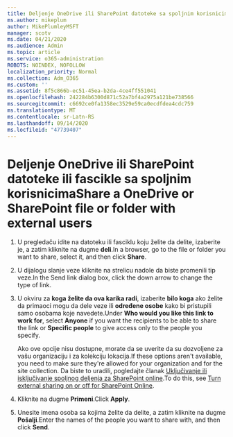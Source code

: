 ```yaml
---
title: Deljenje OneDrive ili SharePoint datoteke sa spoljnim korisnicima
ms.author: mikeplum
author: MikePlumleyMSFT
manager: scotv
ms.date: 04/21/2020
ms.audience: Admin
ms.topic: article
ms.service: o365-administration
ROBOTS: NOINDEX, NOFOLLOW
localization_priority: Normal
ms.collection: Adm_O365
ms.custom: ''
ms.assetid: 8f5c866b-ec51-45ea-b2da-4ce4ff551041
ms.openlocfilehash: 242284b6300d871c52a7bf4a2975a121be738566
ms.sourcegitcommit: c6692ce0fa1358ec3529e59ca0ecdfdea4cdc759
ms.translationtype: MT
ms.contentlocale: sr-Latn-RS
ms.lasthandoff: 09/14/2020
ms.locfileid: "47739407"
---
```

# <a name="share-a-onedrive-or-sharepoint-file-or-folder-with-external-users"></a><span data-ttu-id="64469-102">Deljenje OneDrive ili SharePoint datoteke ili fascikle sa spoljnim korisnicima</span><span class="sxs-lookup"><span data-stu-id="64469-102">Share a OneDrive or SharePoint file or folder with external users</span></span>

1. <span data-ttu-id="64469-103">U pregledaču idite na datoteku ili fasciklu koju želite da delite, izaberite je, a zatim kliknite na dugme **deli**.</span><span class="sxs-lookup"><span data-stu-id="64469-103">In a browser, go to the file or folder you want to share, select it, and then click **Share**.</span></span>
    
2. <span data-ttu-id="64469-104">U dijalogu slanje veze kliknite na strelicu nadole da biste promenili tip veze.</span><span class="sxs-lookup"><span data-stu-id="64469-104">In the Send link dialog box, click the down arrow to change the type of link.</span></span>
    
3. <span data-ttu-id="64469-105">U okviru za **koga želite da ova karika radi**, izaberite **bilo koga** ako želite da primaoci mogu da dele veze ili **određene osobe** kako bi pristupili samo osobama koje navedete.</span><span class="sxs-lookup"><span data-stu-id="64469-105">Under **Who would you like this link to work for**, select **Anyone** if you want the recipients to be able to share the link or **Specific people** to give access only to the people you specify.</span></span> 
    
    <span data-ttu-id="64469-106">Ako ove opcije nisu dostupne, morate da se uverite da su dozvoljene za vašu organizaciju i za kolekciju lokacija.</span><span class="sxs-lookup"><span data-stu-id="64469-106">If these options aren't available, you need to make sure they're allowed for your organization and for the site collection.</span></span> <span data-ttu-id="64469-107">Da biste to uradili, pogledajte članak [Uključivanje ili isključivanje spoljnog deljenja za SharePoint online](https://go.microsoft.com/fwlink/?linkid=866426).</span><span class="sxs-lookup"><span data-stu-id="64469-107">To do this, see [Turn external sharing on or off for SharePoint Online](https://go.microsoft.com/fwlink/?linkid=866426).</span></span>
    
4. <span data-ttu-id="64469-108">Kliknite na dugme **Primeni**.</span><span class="sxs-lookup"><span data-stu-id="64469-108">Click **Apply**.</span></span>
    
5. <span data-ttu-id="64469-109">Unesite imena osoba sa kojima želite da delite, a zatim kliknite na dugme **Pošalji**.</span><span class="sxs-lookup"><span data-stu-id="64469-109">Enter the names of the people you want to share with, and then click **Send**.</span></span>
    

